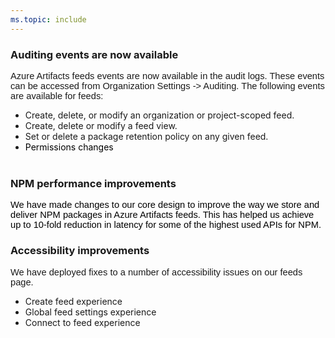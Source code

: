 ```yaml
---
ms.topic: include
---
```

### Auditing events are now available

<div><p style="margin:0in 0in 0.0001pt;font-size:11pt;font-family:Calibri, sans-serif;">Azure Artifacts feeds events are now available in the audit
logs. These events can be accessed from Organization Settings -&gt; Auditing.
The following events are available for feeds:</p><ul style="margin-bottom:0in;"><li>Create, delete, or modify an organization or
project-scoped feed.</li><li>Create, delete or modify a feed view.</li><li>Set or delete a package retention policy on any
given feed.</li><li><span style="color:black;">Permissions changes</span></li></ul><br></div>
    
### NPM performance improvements

<div><p style="margin:0in 0in 0.0001pt;font-size:11pt;font-family:Calibri, sans-serif;"><span style="color:black;">We have made changes to our core
design to improve the way we store and deliver NPM packages in Azure Artifacts
feeds. This has helped us achieve up to 10-fold reduction in latency for some
of the highest used APIs for NPM.</span></p></div>
    
### Accessibility improvements

<div><p style="margin:0in 0in 0.0001pt;font-size:11pt;font-family:Calibri, sans-serif;">We have deployed fixes to a number of accessibility issues
on our feeds page. </p><ul style="margin-bottom:0in;"><li>Create feed experience</li><li>Global feed settings experience</li><li>Connect to feed experience</li></ul><br></div>

    